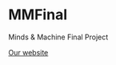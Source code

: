 # MMFinal
Minds &amp; Machine Final Project

[Our website](https://sites.google.com/view/wumpus-world-project/robot-performance)
